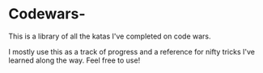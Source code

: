 # Codewars-

This is a library of all the katas I've completed on code wars.

I mostly use this as a track of progress and a reference for nifty tricks I've learned along the way. Feel free to use!
